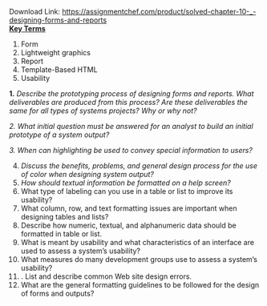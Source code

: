 Download Link: https://assignmentchef.com/product/solved-chapter-10-_-designing-forms-and-reports
<br>
<strong><u>Key Terms</u></strong>

<ol>

 <li>Form</li>

 <li>Lightweight graphics</li>

 <li>Report</li>

 <li>Template-Based HTML</li>

 <li>Usability</li>

</ol>

<strong>1.</strong> <em>Describe the prototyping process of designing forms and reports. What deliverables are produced from this process? Are these deliverables the same for all types of systems projects? Why or why not?</em>

<em>2. What initial question must be answered for an analyst to build an initial prototype of a system output?</em>

<em>3. When can highlighting be used to convey special information to users?</em>

<ol start="4">

 <li><em> Discuss the benefits, problems, and general design process for the use of color when designing system output?</em></li>

 <li><em>How should textual information be formatted on a help screen?</em></li>

 <li>What type of labeling can you use in a table or list to improve its usability?</li>

 <li>What column, row, and text formatting issues are important when designing tables and lists?</li>

 <li>Describe how numeric, textual, and alphanumeric data should be formatted in table or list.</li>

 <li>What is meant by usability and what characteristics of an interface are used to assess a system’s usability?</li>

 <li>What measures do many development groups use to assess a system’s usability?</li>

 <li>. List and describe common Web site design errors.</li>

 <li>What are the general formatting guidelines to be followed for the design of forms and outputs?</li>

</ol>
